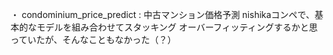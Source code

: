 ・ condominium_price_predict : 中古マンション価格予測
    nishikaコンペで、基本的なモデルを組み合わせてスタッキング
    オーバーフィッティングするかと思っていたが、そんなこともなかった（？）

